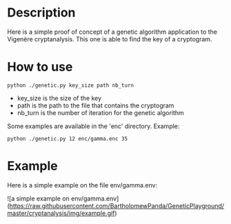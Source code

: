 Description
===========

Here is a simple proof of concept of a genetic algorithm application to the Vigenère cryptanalysis.
This one is able to find the key of a cryptogram.

How to use
==========

```
python ./genetic.py key_size path nb_turn
```

- key_size is the size of the key
- path is the path to the file that contains the cryptogram
- nb_turn is the number of iteration for the genetic algorithm

Some examples are available in the 'enc' directory. Example:

```
python ./genetic.py 12 enc/gamma.enc 35
```

Example
=======

Here is a simple example on the file env/gamma.env:

![a simple example on env/gamma.env]
(https://raw.githubusercontent.com/BartholomewPanda/GeneticPlayground/master/cryptanalysis/img/example.gif)

